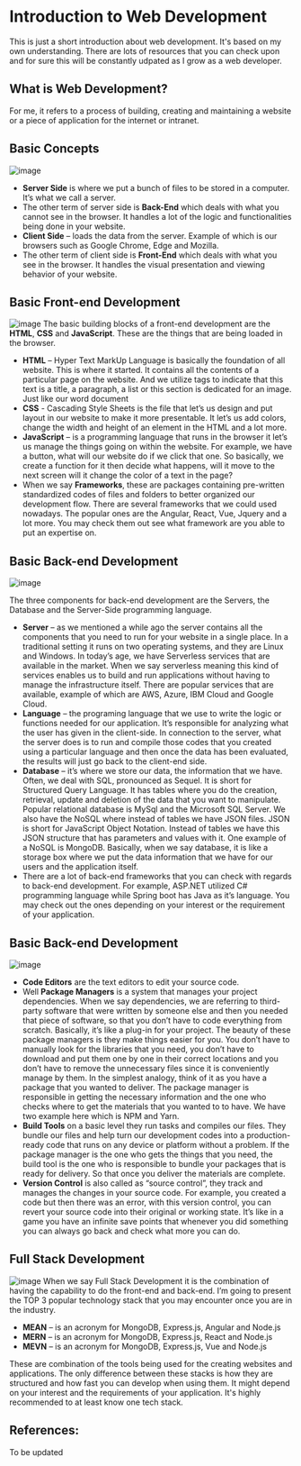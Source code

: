 # Introduction to Web Development
This is just a short introduction about web development. It's based on my own understanding. There are lots of resources that you can check upon and for sure this will be constantly udpated as I grow as a web developer.

## What is **Web Development**?
For me, it refers to a process of building, creating and maintaining a website or a piece of application for the internet or intranet.

## Basic Concepts
![image](https://user-images.githubusercontent.com/20568389/131835834-4ade95c6-066d-445a-8d8d-17b24fd5c7da.png)
- **Server Side** is where we put a bunch of files to be stored in a computer. It’s what we call a server.
- The other term of server side is **Back-End** which deals with what you cannot see in the browser. It handles a lot of the logic and functionalities being done in your website.
- **Client Side** – loads the data from the server. Example of which is our browsers such as Google Chrome, Edge and Mozilla.
- The other term of client side is **Front-End** which deals with what you see in the browser. It handles the visual presentation and viewing behavior of your website.

## Basic Front-end Development
![image](https://user-images.githubusercontent.com/20568389/131836300-ee346363-1e3d-4c82-ae35-7baaa152281c.png)
The basic building blocks of a front-end development are the **HTML**, **CSS** and **JavaScript**. These are the things that are being loaded in the browser.
- **HTML** – Hyper Text MarkUp Language is basically the foundation of all website. This is where it started. It contains all the contents of a particular page on the website. And we utilize tags to indicate that this text is a title, a paragraph, a list or this section is dedicated for an image. Just like our word document
- **CSS**  - Cascading Style Sheets is the file that let’s us design and put layout in our website to make it more presentable. It let’s us add colors, change the width and height of an element in the HTML and a lot more.
- **JavaScript** – is a programming language that runs in the browser it let’s us manage the things going on within the website. For example, we have a button, what will our website do if we click that one. So basically, we create a function for it then decide what happens, will it move to the next screen will it change the color of a text in the page?
- When we say **Frameworks**, these are packages containing pre-written standardized codes of files and folders to better organized our development flow. There are several frameworks that we could used nowadays. The popular ones are the Angular, React, Vue, Jquery and a lot more. You may check them out see what framework are you able to put an expertise on. 

## Basic Back-end Development
![image](https://user-images.githubusercontent.com/20568389/131836632-139cd1ae-c00a-4d01-ba83-2fbaf004ef31.png)

The three components for back-end development are the Servers, the Database and the Server-Side programming language.
- **Server** – as we mentioned a while ago the server contains all the components that you need to run for your website in a single place. In a traditional setting it runs on two operating systems, and they are Linux and Windows. In today’s age, we have Serverless services that are available in the market. When we say serverless meaning this kind of services enables us to build and run applications without having to manage the infrastructure itself. There are popular services that are available, example of which are AWS, Azure, IBM Cloud and Google Cloud. 
- **Language** – the programing language that we use to write the logic or functions needed for our application. It’s responsible for analyzing what the user has given in the client-side. In connection to the server, what the server does is to run and compile those codes that you created using a particular language and then once the data has been evaluated, the results will just go back to the client-end side.
- **Database** – it’s where we store our data, the information that we have. Often, we deal with SQL, pronounced as Sequel. It is short for Structured Query Language. It has tables where you do the creation, retrieval, update and deletion of the data that you want to manipulate. Popular relational database is MySql and the Microsoft SQL Server. We also have the NoSQL where instead of tables we have JSON files. JSON is short for JavaScript Object Notation. Instead of tables we have this JSON structure that has parameters and values with it. One example of a NoSQL is MongoDB. Basically, when we say database, it is like a storage box where we put the data information that we have for our users and the application itself.
- There are a lot of back-end frameworks that you can check with regards to back-end development. For example, ASP.NET utilized C# programming language while Spring boot has Java as it’s language. You may check out the ones depending on your interest or the requirement of your application.

## Basic Back-end Development
![image](https://user-images.githubusercontent.com/20568389/131836710-59c11092-5e08-4a3e-890e-1788c75ed7e4.png)
- **Code Editors** are the text editors to edit your source code. 
- Well **Package Managers** is a system that manages your project dependencies. When we say dependencies, we are referring to third-party software that were written by someone else and then you needed that piece of software, so that you don’t have to code everything from scratch. Basically, it’s like a plug-in for your project. The beauty of these package managers is they make things easier for you. You don’t have to manually look for the libraries that you need, you don’t have to download and put them one by one in their correct locations and you don’t have to remove the unnecessary files since it is conveniently manage by them. In the simplest analogy, think of it as you have a package that you wanted to deliver. The package manager is responsible in getting the necessary information and the one who checks where to get the materials that you wanted to to have. We have two example here which is NPM and Yarn.
- **Build Tools** on a basic level they run tasks and compiles our files. They bundle our files and help turn our development codes into a production-ready code that runs on any device or platform without a problem. If the package manager is the one who gets the things that you need, the build tool is the one who is responsible to bundle your packages that is ready for delivery. So that once you deliver the materials are complete.
- **Version Control** is also called as “source control”, they track and manages the changes in your source code. For example, you created a code but then there was an error, with this version control, you can revert your source code into their original or working state. It’s like in a game you have an infinite save points that whenever you did something you can always go back and check what more you can do.

## Full Stack Development
![image](https://user-images.githubusercontent.com/20568389/131837442-305bb7a6-12e6-4fde-b1c7-090fe7b129df.png)
When we say Full Stack Development it is the combination of having the capability to do the front-end and back-end. I’m going to present the TOP 3 popular technology stack that you may encounter once you are in the industry.

- **MEAN** – is an acronym for MongoDB, Express.js, Angular and Node.js
- **MERN** – is an acronym for MongoDB, Express.js, React and Node.js
- **MEVN** – is an acronym for MongoDB, Express.js, Vue and Node.js

These are combination of the tools being used for the creating websites and applications. The only difference between these stacks is how they are structured and how fast you can develop when using them. It might depend on your interest and the requirements of your application. It's highly recommended to at least know one tech stack.

## References:
To be updated


